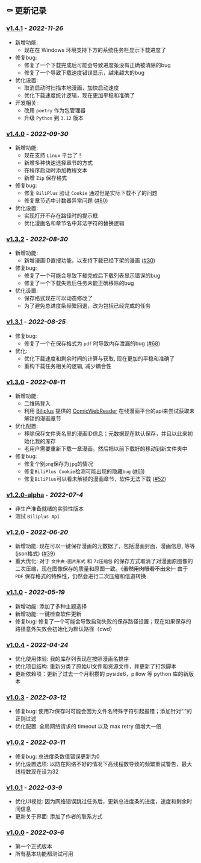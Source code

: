 ## ⚰️ 更新记录

### **[v1.4.1](https://github.com/Zeal-L/BiliBili-Manga-Downloader/releases/tag/v1.4.1)** - *2022-11-26*
- 新增功能:
  - 现在在 Windows 环境支持下方的系统任务栏显示下载进度了
- 修复bug:
  - 修复了一个下载完成后可能会导致进度条没有正确被清除的bug
  - 修复了一个导致下载速度错误显示，越来越大的bug
- 优化设置:
  - 取消启动时扫描本地漫画，加快启动速度
  - 优化下载速度统计逻辑，现在更加平稳和准确了
- 开发相关:
  - 改用 `poetry` 作为包管理器
  - 升级 `Python` 到 `3.12` 版本

### **[v1.4.0](https://github.com/Zeal-L/BiliBili-Manga-Downloader/releases/tag/v1.4.0)** - *2022-09-30*
- 新增功能:
  - 现在支持 `Linux` 平台了！
  - 新增多种快速选择章节的方式
  - 在程序启动时添加教程文本
  - 新增 `Zip` 保存格式
- 修复bug:
  - 修复 `BiliPlus` 验证 `Cookie` 通过但是实际下载不了的问题
  - 修复章节选中计数器异常问题 ([#80][i80])
- 优化设置:
  - 实现打开不存在路径时的提示框
  - 优化漫画名和章节名中非法字符的替换逻辑

[i80]: https://github.com/Zeal-L/BiliBili-Manga-Downloader/issues/80

### **[v1.3.2](https://github.com/Zeal-L/BiliBili-Manga-Downloader/releases/tag/v1.3.2)** - *2022-08-30*
- 新增功能:
  - 新增漫画ID直搜功能，以支持下载已经下架的漫画 ([#30][i30])
- 修复bug:
  - 修复了一个可能会导致下载完成后下载列表显示错误的bug
  - 修复了一个下载失败后任务未能正确移除的bug
- 优化设置:
  - 保存格式现在可以动态修改了
  - 为了避免总进度条频繁回退，改为包括已经完成的任务

[i30]: https://github.com/Zeal-L/BiliBili-Manga-Downloader/issues/30

### **[v1.3.1](https://github.com/Zeal-L/BiliBili-Manga-Downloader/releases/tag/v1.3.1)** - *2022-08-25*
- 修复bug:
  - 修复了一个在保存格式为 `pdf` 时导致内存泄漏的bug ([#68][i68])
- 优化:
  - 优化下载速度和剩余时间的计算与获取, 现在更加的平稳和准确了
  - 重构下载任务相关的逻辑, 减少耦合性

[i68]: https://github.com/Zeal-L/BiliBili-Manga-Downloader/issues/68

### **[v1.3.0](https://github.com/Zeal-L/BiliBili-Manga-Downloader/releases/tag/v1.3.0)** - *2022-08-11*
- 新增功能:
  - 二维码登入
  - 利用 [Biliplus](https://www.biliplus.com/) 提供的 [ComicWebReader](https://www.biliplus.com/manga/) 在线漫画平台的api来尝试获取未解锁的漫画章节
- 优化配置:
  - 移除保存文件夹名里的漫画ID信息；元数据现在默认保存，并且以此来初始化我的库存
  - 老用户需要重新下载一章漫画，然后把以前下载好的移动到新文件夹中
- 修复bug:
  - 修复个别`png`保存为`jpg`的情况
  - 修复`BiliPlus Cookie`检测可能出现的隐藏`bug` ([#61][i61])
  - 修复`BiliPlus`可以看未解锁的漫画章节，软件无法下载 ([#52][i52])

[i52]: https://github.com/Zeal-L/BiliBili-Manga-Downloader/issues/52
[i61]: https://github.com/Zeal-L/BiliBili-Manga-Downloader/issues/61

### **[v1.2.0-alpha](https://github.com/Zeal-L/BiliBili-Manga-Downloader/releases/tag/v1.2.0-alpha)** - *2022-07-4*
- 非生产准备就绪的实验性版本
- 测试 `Biliplus Api`

### **[v1.2.0](https://github.com/Zeal-L/BiliBili-Manga-Downloader/releases/tag/v1.2.0)** - *2022-06-20*
- 新增功能: 现在可以一键保存漫画的元数据了，包括漫画封面，漫画信息, 等等 (json格式) ([#39][i39])
- 重大优化: 对于 `文件夹-图片形式` 和 `7z压缩包` 的保存方式取消了对漫画原图像的二次压缩，现在图像保存的质量和原图一致。~~（虽然用肉眼看不出来）~~ 由于 `PDF` 保存格式的特殊性，仍然会进行二次压缩和信道转换

[i39]: https://github.com/Zeal-L/BiliBili-Manga-Downloader/issues/39

### **[v1.1.0](https://github.com/Zeal-L/BiliBili-Manga-Downloader/releases/tag/v1.1.0)** - *2022-05-19*
- 新增功能: 添加了多种主题选择
- 新增功能: 一键检查软件更新
- 修复bug: 修复了一个可能会导致启动失败的保存路径设置；现在如果保存的路径意外失效会初始化为默认路径（cwd）

### **[v1.0.4](https://github.com/Zeal-L/BiliBili-Manga-Downloader/releases/tag/v1.0.4)** - *2022-04-24*
- 优化使用体验: 我的库存列表现在按照漫画名排序
- 优化项目结构: 重新分类了原始UI文件和资源文件，并更新了打包脚本
- 更新依赖项：更新了过去一个月积攒的 pyside6，pillow 等 python 库的新版本

### **[v1.0.3](https://github.com/Zeal-L/BiliBili-Manga-Downloader/releases/tag/v1.0.3)** - *2022-03-12*
- 修复bug: 使用7z保存时可能会因为文件名特殊字符引起报错；添加针对“.”的正则过滤
- 优化配置: 全局网络请求的 timeout 以及 max retry 值增大一倍

### **[v1.0.2](https://github.com/Zeal-L/BiliBili-Manga-Downloader/releases/tag/v1.0.2)** - *2022-03-11*
- 修复bug: 总进度条数值错误更新为0
- 优化设置选项: 以防在网络不好的情况下高线程数导致的频繁重试警告，最大线程数现在设为32

### **[v1.0.1](https://github.com/Zeal-L/BiliBili-Manga-Downloader/releases/tag/v1.0.1)** - *2022-03-9*
- 优化UI视觉: 因为网络错误跳过任务后，更新总进度条的进度，速度和剩余时间信息
- 更新关于界面: 添加了作者的联系方式

### **[v1.0.0](https://github.com/Zeal-L/BiliBili-Manga-Downloader/releases/tag/v1.0.0)** - *2022-03-6*
- 第一个正式版本
- 所有基本功能都测试可用